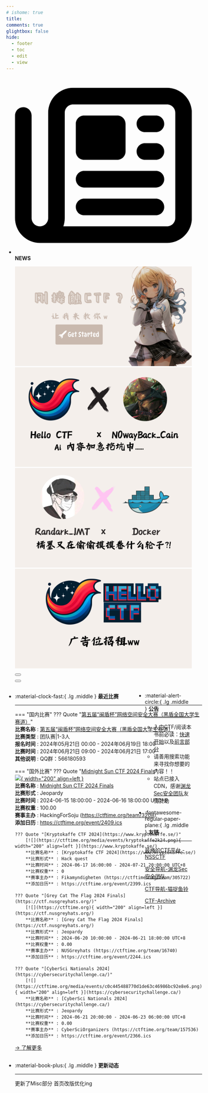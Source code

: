 ```yaml
---
# ishome: true
title: 
comments: true
glightbox: false
hide:
  - footer
  - toc
  - edit
  - view
---
```


<div class="grid cards">
    <ul>
        <li>
            <p><span class="twemoji lg middle"><svg xmlns="http://www.w3.org/2000/svg"
                        viewBox="0 0 512 512"><!--! Font Awesome Free 6.5.1 by @fontawesome - https://fontawesome.com License - https://fontawesome.com/license/free (Icons: CC BY 4.0, Fonts: SIL OFL 1.1, Code: MIT License) Copyright 2023 Fonticons, Inc.-->
                        <path
                            d="M168 80c-13.3 0-24 10.7-24 24v304c0 8.4-1.4 16.5-4.1 24H440c13.3 0 24-10.7 24-24V104c0-13.3-10.7-24-24-24H168zM72 480c-39.8 0-72-32.2-72-72V112c0-13.3 10.7-24 24-24s24 10.7 24 24v296c0 13.3 10.7 24 24 24s24-10.7 24-24V104c0-39.8 32.2-72 72-72h272c39.8 0 72 32.2 72 72v304c0 39.8-32.2 72-72 72H72zm104-344c0-13.3 10.7-24 24-24h96c13.3 0 24 10.7 24 24v80c0 13.3-10.7 24-24 24h-96c-13.3 0-24-10.7-24-24v-80zm200-24h32c13.3 0 24 10.7 24 24s-10.7 24-24 24h-32c-13.3 0-24-10.7-24-24s10.7-24 24-24zm0 80h32c13.3 0 24 10.7 24 24s-10.7 24-24 24h-32c-13.3 0-24-10.7-24-24s10.7-24 24-24zm-176 80h208c13.3 0 24 10.7 24 24s-10.7 24-24 24H200c-13.3 0-24-10.7-24-24s10.7-24 24-24zm0 80h208c13.3 0 24 10.7 24 24s-10.7 24-24 24H200c-13.3 0-24-10.7-24-24s10.7-24 24-24z">
                        </path>
                    </svg></span> <strong>NEWS</strong></p>
            <div class="grid cards">
                <div class="carousel">
                    <div class="carousel-container">
                        <a href="../HC_Start/" target="_blank"><img src="./assets/banner-quickstart.png" /></a>
                        <a href="../HC_AI/" target="_blank"><img src="./assets/banner-update.png" /></a>
                        <a href="https://github.com/CTF-Archives" target="_blank"><img
                                src="./assets/banner-Achieve.png" /></a>
                        <a href="javascript:alert$.next('我很可爱，请给我钱w');"><img
                                src="./assets/Banner-imcutesogivememoney.png" /></a>
                    </div>
                    <!-- 触发 hover 的区域 -->
                    <div class="carousel-hover left">
                        <button class="carousel-btn left" onclick="leftShift()"></button>
                    </div>
                    <div class="carousel-hover right">
                        <button class="carousel-btn right" onclick="rightShift()"></button>
                    </div>
                    <div class="carousel-bottom"></div>
                </div>
            </div>
        </li>
    </ul>
</div>

<div class="grid grid-cols-8 gap-4" style="display: grid;grid-template-columns: 70% 30%;" markdown>

<div class="grid cards" style="display: grid; grid-template-columns: 1fr;" markdown>

<div class="grid cards" markdown>

-   :material-clock-fast:{ .lg .middle } __最近比赛__

    ---
    <!-- 主页赛事展示_开始 -->
    === "国内比赛"
        ??? Quote "[第五届“闽盾杯”网络空间安全大赛（黑盾全国大学生赛道）](http://heidunbei.si.net.cn/hdc/cover)"  
            **比赛名称** : [第五届“闽盾杯”网络空间安全大赛（黑盾全国大学生赛道）](http://heidunbei.si.net.cn/hdc/cover)  
            **比赛类型** : 团队赛|1-3人  
            **报名时间** : 2024年05月21日 00:00 - 2024年06月19日 18:00  
            **比赛时间** : 2024年06月21日 09:00 - 2024年06月21日 17:00  
            **其他说明** : QQ群：566180593  
                
    === "国外比赛"
        ??? Quote "[Midnight Sun CTF 2024 Finals](https://play.midnightsunctf.com/)"  
            [![](https://ctftime.org){ width="200" align=left }](https://play.midnightsunctf.com/)  
            **比赛名称** : [Midnight Sun CTF 2024 Finals](https://play.midnightsunctf.com/)  
            **比赛形式** : Jeopardy  
            **比赛时间** : 2024-06-15 18:00:00 - 2024-06-16 18:00:00 UTC+8  
            **比赛权重** : 100.00  
            **赛事主办** : HackingForSoju (https://ctftime.org/team/3208)  
            **添加日历** : https://ctftime.org/event/2409.ics  
            
        ??? Quote "[Kryptokaffe CTF 2024](https://www.kryptokaffe.se/)"  
            [![](https://ctftime.org/media/events/kryptokaffe2k24.png){ width="200" align=left }](https://www.kryptokaffe.se/)  
            **比赛名称** : [Kryptokaffe CTF 2024](https://www.kryptokaffe.se/)  
            **比赛形式** : Hack quest  
            **比赛时间** : 2024-06-17 16:00:00 - 2024-07-21 20:00:00 UTC+8  
            **比赛权重** : 0  
            **赛事主办** : Fikamyndigheten (https://ctftime.org/team/305722)  
            **添加日历** : https://ctftime.org/event/2399.ics  
            
        ??? Quote "[Grey Cat The Flag 2024 Finals](https://ctf.nusgreyhats.org/)"  
            [![](https://ctftime.org){ width="200" align=left }](https://ctf.nusgreyhats.org/)  
            **比赛名称** : [Grey Cat The Flag 2024 Finals](https://ctf.nusgreyhats.org/)  
            **比赛形式** : Jeopardy  
            **比赛时间** : 2024-06-20 10:00:00 - 2024-06-21 18:00:00 UTC+8  
            **比赛权重** : 0.00  
            **赛事主办** : NUSGreyhats (https://ctftime.org/team/16740)  
            **添加日历** : https://ctftime.org/event/2244.ics  
            
        ??? Quote "[CyberSci Nationals 2024](https://cybersecuritychallenge.ca/)"  
            [![](https://ctftime.org/media/events/c0c445488770d1de63c46986bc92e8e6.png){ width="200" align=left }](https://cybersecuritychallenge.ca/)  
            **比赛名称** : [CyberSci Nationals 2024](https://cybersecuritychallenge.ca/)  
            **比赛形式** : Jeopardy  
            **比赛时间** : 2024-06-21 20:00:00 - 2024-06-23 06:00:00 UTC+8  
            **比赛权重** : 0.00  
            **赛事主办** : CyberSciOrganizers (https://ctftime.org/team/157536)  
            **添加日历** : https://ctftime.org/event/2366.ics  
            
    <!-- 主页赛事展示_结束 -->
    [→ 了解更多](./Event/)

</div>
  <div class="grid cards" markdown>

-   :material-book-plus:{ .lg .middle } __更新动态__

    ---

    更新了Misc部分 首页改版优化ing

</div>  
</div>
<div class="grid cards" markdown>

<div class="grid cards" markdown>

-   :material-alert-circle:{ .lg .middle } __公告__

    ---

    - 入门CTF/阅读本书前必读：[快速开始](./HC_Start/)以及[前言部分](./HC_Preface/)  
    - 请善用搜索功能来寻找你想要的内容！！
    - 站点已接入 CDN，感谢[渊龙Sec安全团队](https://dh.aabyss.cn)友情赞助

-   :fontawesome-regular-paper-plane:{ .lg .middle } __友链__

    ---

    [最棒的CTF平台 - NSSCTF](https://www.nssctf.cn/)  

    [安全导航-渊龙Sec安全团队](https://dh.aabyss.cn)    

    [CTF导航-猫捉鱼铃](https://ctf.mzy0.com/)

    [CTF-Archive](https://github.com/CTF-Archives)

</div>   

</div>

</div>
